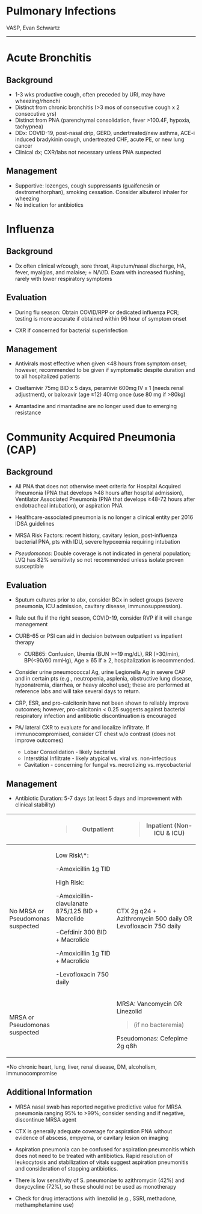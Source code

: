 # Pulmonary Infections

VASP, Evan Schwartz

---

# Acute Bronchitis

## Background

- 1-3 wks productive cough, often preceded by URI, may have wheezing/rhonchi
- Distinct from chronic bronchitis (>3 mos of consecutive cough x 2 consecutive yrs)
- Distinct from PNA (parenchymal consolidation, fever >100.4F, hypoxia, tachypnea)
- DDx: COVID-19, post-nasal drip, GERD, undertreated/new asthma, ACE-i induced bradykinin cough, undertreated CHF, acute PE, or new lung cancer
- Clinical dx; CXR/labs not necessary unless PNA suspected

## Management

- Supportive: lozenges, cough suppressants (guaifenesin or dextromethorphan), smoking cessation. Consider albuterol inhaler for wheezing
- No indication for antibiotics

# Influenza

## Background

- Dx often clinical w/cough, sore throat, #sputum/nasal discharge, HA, fever, myalgias, and malaise; ± N/V/D. Exam with increased flushing, rarely with lower respiratory symptoms

## Evaluation

- During flu season: Obtain COVID/RPP or dedicated influenza PCR; testing is more accurate if obtained within 96 hour of symptom onset

- CXR if concerned for bacterial superinfection

## Management

- Antivirals most effective when given <48 hours from symptom onset; however, recommended to be given if symptomatic despite duration and to all hospitalized patients

- Oseltamivir 75mg BID x 5 days, peramivir 600mg IV x 1 (needs renal adjustment), or baloxavir (age ≥12) 40mg once (use 80 mg if >80kg)

- Amantadine and rimantadine are no longer used due to emerging resistance

# Community Acquired Pneumonia (CAP)

## Background
- All PNA that does not otherwise meet criteria for Hospital Acquired
    Pneumonia (PNA that develops ≥48 hours after hospital admission),
    Ventilator Associated Pneumonia (PNA that develops ≥48-72 hours
    after endotracheal intubation), or aspiration PNA

- Healthcare-associated pneumonia is no longer a clinical entity per
    2016 IDSA guidelines

- MRSA Risk Factors: recent history, cavitary lesion, post-influenza
    bacterial PNA, pts with IDU, severe hypoxemia requiring intubation

- *Pseudomonas*: Double coverage is not indicated in general
    population; LVQ has 82% sensitivity so not recommended unless
    isolate proven susceptible

## Evaluation

- Sputum cultures prior to abx, consider BCx in select groups (severe
    pneumonia, ICU admission, cavitary disease, immunosuppression).

- Rule out flu if the right season, COVID-19, consider RVP if it will
    change management

- CURB-65 or PSI can aid in decision between outpatient vs inpatient
    therapy
    - CURB65: Confusion, Uremia (BUN \>=19 mg/dL), RR (\>30/min),
    BP(\<90/60 mmHg), Age ≥ 65 If ≥ 2, hospitalization is recommended.

<!-- -->

- Consider urine pneumococcal Ag, urine Legionella Ag in severe CAP
    and in certain pts (e.g., neutropenia, asplenia, obstructive lung
    disease, hyponatremia, diarrhea, or heavy alcohol use); these are
    performed at reference labs and will take several days to return.

- CRP, ESR, and pro-calcitonin have not been shown to reliably improve
    outcomes; however, pro-calcitonin \< 0.25 suggests against bacterial
    respiratory infection and antibiotic discontinuation is encouraged

- PA/ lateral CXR to evaluate for and localize infiltrate. If
    immunocompromised, consider CT chest w/o contrast (does not improve
    outcomes)
    - Lobar Consolidation - likely bacterial
    - Interstitial Infiltrate - likely atypical vs. viral vs.
    non-infectious
    - Cavitation - concerning for fungal vs. necrotizing vs. mycobacterial

## Management

- Antibiotic Duration: 5-7 days (at least 5 days and improvement with
    clinical stability)

<table>
<colgroup>
<col style="width: 21%" />
<col style="width: 36%" />
<col style="width: 0%" />
<col style="width: 41%" />
</colgroup>
<thead>
<tr class="header">
<th></th>
<th colspan="2"><blockquote>
<p>Outpatient</p>
</blockquote></th>
<th><blockquote>
<p>Inpatient (Non- ICU &amp; ICU)</p>
</blockquote></th>
</tr>
</thead>
<tbody>
<tr class="odd">
<td>No MRSA or Pseudomonas suspected</td>
<td><p>Low Risk\*:</p>
<p>-Amoxicillin 1g TID</p>
<p>High Risk:</p>
<p>-Amoxicillin-clavulanate 875/125 BID + Macrolide</p>
<p>-Cefdinir 300 BID + Macrolide</p>
<p>-Amoxicillin 1g TID + Macrolide</p>
<p>-Levofloxacin 750 daily</p></td>
<td colspan="2">CTX 2g q24 + Azithromycin 500 daily OR Levofloxacin 750
daily</td>
</tr>
<tr class="even">
<td>MRSA or Pseudomonas suspected</td>
<td></td>
<td colspan="2"><p>MRSA: Vancomycin OR Linezolid</p>
<blockquote>
<p>(if no bacteremia)</p>
</blockquote>
<p>Pseudomonas: Cefepime 2g q8h</p></td>
</tr>
</tbody>
</table>

\*No chronic heart, lung, liver, renal disease, DM, alcoholism,
immunocompromise

## Additional Information

- MRSA nasal swab has reported negative predictive value for MRSA
    pneumonia ranging 95% to \>99%; consider sending and if negative,
    discontinue MRSA agent

- CTX is generally adequate coverage for aspiration PNA without
    evidence of abscess, empyema, or cavitary lesion on imaging

- Aspiration pneumonia can be confused for aspiration pneumonitis
    which does not need to be treated with antibiotics. Rapid resolution
    of leukocytosis and stabilization of vitals suggest aspiration
    pneumonitis and consideration of stopping antibiotics.

- There is low sensitivity of S. pneumoniae to azithromycin (42%) and
    doxycycline (72%), so these should not be used as monotherapy

- Check for drug interactions with linezolid (e.g., SSRI, methadone,
    methamphetamine use)
